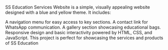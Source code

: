SS Education Services Website is a simple, visually appealing website designed with a blue and yellow theme. It includes:

A navigation menu for easy access to key sections.
A contact link for WhatsApp communication.
A gallery section showcasing educational bags.
Responsive design and basic interactivity powered by HTML, CSS, and JavaScript.
This project is perfect for showcasing the services and products of SS Education
